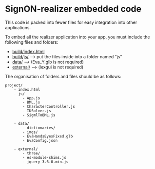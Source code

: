 # SignON-realizer embedded code

This code is packed into fewer files for easy integration into other applications.

To embed all the realizer application into your app, you must include the following files and folders:

- [build/index.html](index.html)
- [build/js/](js) --> put the files inside into a folder named "js"
- [data/](/data) --> (Eva_Y.glb is not required)
- [external/](/external) --> (lexgui is not required)

The organisation of folders and files should be as follows:

    project/
        - index.html
        - js/
            - App.js
            - BML.js
            - CharacterController.js
            - IKSolver.js
            - SigmlToBML.js

        - data/
            - dictionaries/
            - imgs/
            - EvaHandsEyesFixed.glb
            - EvaConfig.json

        - external/ 
            - three/
            - es-module-shims.js
            - jquery-3.6.0.min.js
